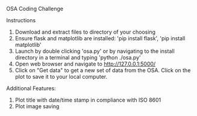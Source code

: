 OSA Coding Challenge

Instructions
1. Download and extract files to directory of your choosing
2. Ensure flask and matplotlib are installed: 
  'pip install flask', 'pip install matplotlib' 
3. Launch by double clicking 'osa.py' or by navigating to the install directory in a terminal and typing 'python ./osa.py'
4. Open web browser and navigate to http://127.0.0.1:5000/ 
5. Click on "Get data" to get a new set of data from the OSA. Click on the plot to save it to your local computer. 


Additional Features:
1. Plot title with date/time stamp in compliance with ISO 8601
2. Plot image saving
